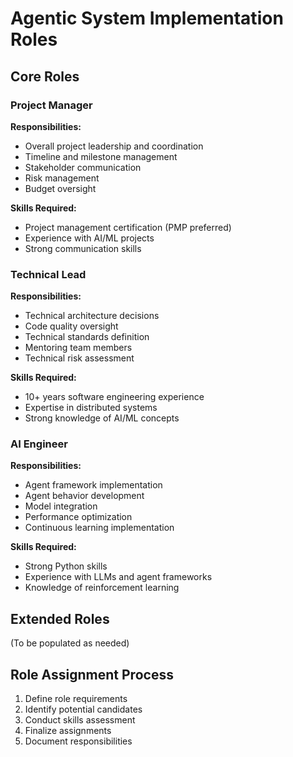 # Agentic System Implementation Roles

## Core Roles

### Project Manager
**Responsibilities:**
- Overall project leadership and coordination
- Timeline and milestone management
- Stakeholder communication
- Risk management
- Budget oversight

**Skills Required:**
- Project management certification (PMP preferred)
- Experience with AI/ML projects
- Strong communication skills

### Technical Lead
**Responsibilities:**
- Technical architecture decisions
- Code quality oversight
- Technical standards definition
- Mentoring team members
- Technical risk assessment

**Skills Required:**
- 10+ years software engineering experience
- Expertise in distributed systems
- Strong knowledge of AI/ML concepts

### AI Engineer
**Responsibilities:**
- Agent framework implementation
- Agent behavior development
- Model integration
- Performance optimization
- Continuous learning implementation

**Skills Required:**
- Strong Python skills
- Experience with LLMs and agent frameworks
- Knowledge of reinforcement learning

## Extended Roles
(To be populated as needed)

## Role Assignment Process
1. Define role requirements
2. Identify potential candidates
3. Conduct skills assessment
4. Finalize assignments
5. Document responsibilities
